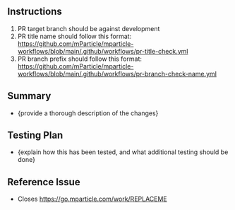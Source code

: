 ## Instructions
1. PR target branch should be against development
2. PR title name should follow this format: https://github.com/mParticle/mparticle-workflows/blob/main/.github/workflows/pr-title-check.yml
3. PR branch prefix should follow this format: https://github.com/mParticle/mparticle-workflows/blob/main/.github/workflows/pr-branch-check-name.yml

## Summary
- {provide a thorough description of the changes}

## Testing Plan
- {explain how this has been tested, and what additional testing should be done}

## Reference Issue
- Closes https://go.mparticle.com/work/REPLACEME

